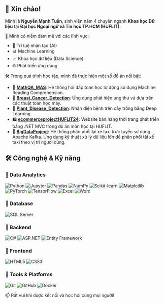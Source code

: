 ## 👋 Xin chào! 

Mình là **Nguyễn Mạnh Tuấn**, sinh viên năm 4 chuyên ngành **Khoa học Dữ liệu** tại **Đại học Ngoại ngữ và Tin học TP.HCM (HUFLIT)**.

🎯 Mình có niềm đam mê với các lĩnh vực:
- 🤖 Trí tuệ nhân tạo (AI)
- 📊 Machine Learning
- 📈 Khoa học dữ liệu (Data Science)
- 🌐 Phát triển ứng dụng

🛠️ Trong quá trình học tập, mình đã thực hiện một số đồ án nổi bật:

- 🔢 [**MathQA_MAS**](https://github.com/nguyenmanhtuan2004/MathQA_MAS): Hệ thống hỏi đáp toán học tự động sử dụng Machine Reading Comprehension.
- 🧬 [**Breast_Cancer_Detection**](https://github.com/nguyenmanhtuan2004/Breast_Cancer_Detection): Ứng dụng phát hiện ung thư vú dựa trên các thuật toán học máy.
- 🌿 [**Plant_Disease_Detection**](https://github.com/nguyenmanhtuan2004/Plant_Disease_Detection): Nhận diện bệnh trên cây trồng bằng Deep Learning.
- 🛍️ [**ecommerceprojectHUFLIT24**](https://github.com/nguyenmanhtuan2004/ecommerceprojectHUFLIT24): Website bán hàng thời trang phát triển bằng .NET MVC trong đồ án môn học tại HUFLIT.
- 🚕 [**BigDataProject**](https://github.com/nguyenmanhtuan2004/bigdataproject): Hệ thống phân phối lại xe taxi trực tuyến sử dụng Apache Kafka. Ứng dụng kỹ thuật xử lý dữ liệu lớn để phân phối tài xế taxi theo vị trí người dùng.

## 🛠️ Công nghệ & Kỹ năng

### 🔹 Data Analytics
![Python](https://img.shields.io/badge/-Python-3776AB?style=flat&logo=python&logoColor=white)
![Jupyter](https://img.shields.io/badge/-Jupyter-F37626?style=flat&logo=jupyter&logoColor=white)
![Pandas](https://img.shields.io/badge/-Pandas-150458?style=flat&logo=pandas)
![NumPy](https://img.shields.io/badge/-NumPy-013243?style=flat&logo=numpy)
![Scikit-learn](https://img.shields.io/badge/-Scikit--Learn-F7931E?style=flat&logo=scikitlearn&logoColor=white)
![Matplotlib](https://img.shields.io/badge/-Matplotlib-11557C?style=flat)
![PyTorch](https://img.shields.io/badge/-PyTorch-EE4C2C?style=flat&logo=pytorch&logoColor=white)
![TensorFlow](https://img.shields.io/badge/-TensorFlow-FF6F00?style=flat&logo=tensorflow&logoColor=white)
![Excel](https://img.shields.io/badge/-Excel-217346?style=flat&logo=microsoft-excel&logoColor=white)
![Word](https://img.shields.io/badge/-Word-2B579A?style=flat&logo=microsoft-word&logoColor=white)

### 🔹 Database
![SQL Server](https://img.shields.io/badge/-SQL%20Server-CC2927?style=flat&logo=microsoft-sql-server&logoColor=white)


### 🔹 Backend
![C#](https://img.shields.io/badge/-C%23-239120?style=flat&logo=c-sharp&logoColor=white)
![ASP.NET](https://img.shields.io/badge/-ASP.NET-512BD4?style=flat&logo=dotnet&logoColor=white)
![Entity Framework](https://img.shields.io/badge/-Entity%20Framework-68217A?style=flat)

### 🔹 Frontend
![HTML5](https://img.shields.io/badge/-HTML5-E34F26?style=flat&logo=html5&logoColor=white)
![CSS3](https://img.shields.io/badge/-CSS3-1572B6?style=flat&logo=css3&logoColor=white)

### 🔹 Tools & Platforms
![Git](https://img.shields.io/badge/-Git-F05032?style=flat&logo=git&logoColor=white)
![GitHub](https://img.shields.io/badge/-GitHub-181717?style=flat&logo=github&logoColor=white)
![Docker](https://img.shields.io/badge/-Docker-2496ED?style=flat&logo=docker&logoColor=white)



📫 Rất vui khi được kết nối và học hỏi cùng mọi người!
